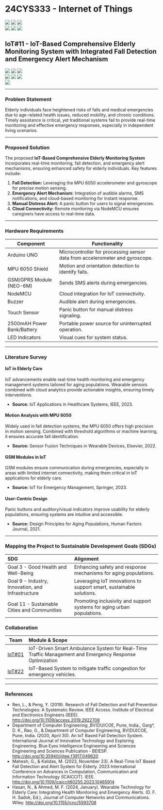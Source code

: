 # 24CYS333 - Internet of Things
![](https://img.shields.io/badge/Batch-22CYS-lightgreen) ![](https://img.shields.io/badge/UG-blue) ![](https://img.shields.io/badge/Subject-IoT-blue)
<br/>
![](https://img.shields.io/badge/Lecture-2-orange) ![](https://img.shields.io/badge/Practical-3-orange) ![](https://img.shields.io/badge/Credits-3-orange) <br/>

## IoT#11 - IoT-Based Comprehensive Elderly Monitoring System with Integrated Fall Detection and Emergency Alert Mechanism

![](https://img.shields.io/badge/Member-Burla_Rushyendra_Reddy-gold)  ![](https://img.shields.io/badge/Member-Palakurty_Roopak_Naga_Venkata_Sree_Sai-gold)  ![](https://img.shields.io/badge/Member-Yallanuru_Kishan_Sai-gold)  
![](https://img.shields.io/badge/SDG-3-darkgreen) ![](https://img.shields.io/badge/SDG-9-darkgreen) ![](https://img.shields.io/badge/SDG-11-darkgreen)  
![](https://img.shields.io/badge/Reviewed-06th_Jan_2025-brown)

---

### Problem Statement
Elderly individuals face heightened risks of falls and medical emergencies due to age-related health issues, reduced mobility, and chronic conditions. Timely assistance is critical, yet traditional systems fail to provide real-time monitoring and effective emergency responses, especially in independent living scenarios.

---

### Proposed Solution

The proposed **IoT-Based Comprehensive Elderly Monitoring System** incorporates real-time monitoring, fall detection, and emergency alert mechanisms, ensuring enhanced safety for elderly individuals. Key features include:

1. **Fall Detection:** Leveraging the MPU 6050 accelerometer and gyroscope for precise motion sensing.
2. **Emergency Alert Mechanism:** Integration of audible alarms, SMS notifications, and cloud-based monitoring for instant response.
3. **Manual Distress Alert:** A panic button for users to signal emergencies.
4. **Cloud Connectivity:** Remote monitoring via NodeMCU ensures caregivers have access to real-time data.

---

### Hardware Requirements

| Component                  | Functionality                                                                                               |
|----------------------------|-------------------------------------------------------------------------------------------------------------|
| Arduino UNO                | Microcontroller for processing sensor data from accelerometer and gyroscope.                               |
| MPU 6050 Shield            | Motion and orientation detection to identify falls.                                                        |
| GSM/GPRS Module (NEO-6M)   | Sends SMS alerts during emergencies.                                                                       |
| NodeMCU                    | Cloud integration for IoT connectivity.                                                                    |
| Buzzer                     | Audible alert during emergencies.                                                                          |
| Touch Sensor               | Panic button for manual distress signaling.                                                                |
| 2500mAH Power Bank/Battery | Portable power source for uninterrupted operation.                                                         |
| LED Indicators             | Visual cues for system status.                                                                             |

---

### Literature Survey

#### IoT in Elderly Care
IoT advancements enable real-time health monitoring and emergency management systems tailored for aging populations. Wearable sensors combined with cloud analytics provide actionable insights, ensuring timely interventions.

* **Source:** IoT Applications in Healthcare Systems, IEEE, 2023.

#### Motion Analysis with MPU 6050
Widely used in fall detection systems, the MPU 6050 offers high precision in motion sensing. Combined with threshold algorithms or machine learning, it ensures accurate fall identification.

* **Source:** Sensor Fusion Techniques in Wearable Devices, Elsevier, 2022.

#### GSM Modules in IoT
GSM modules ensure communication during emergencies, especially in areas with limited internet connectivity, making them critical in IoT applications for elderly care.

* **Source:** IoT for Emergency Management, Springer, 2023.

#### User-Centric Design
Panic buttons and auditory/visual indicators improve usability for elderly populations, ensuring systems are intuitive and accessible.

* **Source:** Design Principles for Aging Populations, Human Factors Journal, 2021.

---

### Mapping the Project to Sustainable Development Goals (SDGs)

| SDG | Alignment                                                                                     |
|:----|:---------------------------------------------------------------------------------------------|
| Goal 3 - Good Health and Well-Being | Enhancing safety and response mechanisms for aging populations.                             |
| Goal 9 - Industry, Innovation, and Infrastructure | Leveraging IoT innovations to support smart, sustainable solutions.                        |
| Goal 11 - Sustainable Cities and Communities | Promoting inclusivity and support systems for aging urban populations.                  |

### Collaboration
| Team | Module & Scope |
|:----:|:---------------|
| [IoT#01](https://github.com/Amrita-TIFAC-Cyber-Blockchain/24CYS333-Internet-of-Things/tree/main/Assets/Projects/IoT01) | IoT-Driven Smart Ambulance System for Real-Time Traffic Management and Emergency Response Optimization | 
| [IoT#22](https://github.com/Amrita-TIFAC-Cyber-Blockchain/24CYS333-Internet-of-Things/tree/main/Assets/Projects/IoT22) | IoT-Based System to mitigate traffic congestion for emergency vehicles. |

---

### References
- Ren, L., & Peng, Y. (2019). Research of Fall Detection and Fall Prevention Technologies: A Systematic Review. IEEE Access. Institute of Electrical and Electronics Engineers (IEEE). http://doi.org/10.1109/access.2019.2922708
- Department of Computer Engineering ,BV(DU)COE, Pune, India., Garg*, D. K., Rao, G., & Department of Computer Engineering, BV(DU)COE, Pune, India. (2020, April 30). An IoT Based Fall Detection System. International Journal of Innovative Technology and Exploring Engineering. Blue Eyes Intelligence Engineering and Sciences Engineering and Sciences Publication - BEIESP. http://doi.org/10.35940/ijitee.f3917.049620  
- Mahesh, G., & Kalidas, M. (2023, November 23). A Real-Time IoT Based Fall Detection and Alert System for Elderly. 2023 International Conference on Advances in Computation, Communication and Information Technology (ICAICCIT). IEEE. http://doi.org/10.1109/icaiccit60255.2023.10465914
- Hasan, N., & Ahmed, M. F. (2024, January). Wearable Technology for Elderly Care: Integrating Health Monitoring and Emergency Alerts. (D. F. H. Sadok, Ed.), Journal of Computer Networks and Communications. Wiley. http://doi.org/10.1155/jcnc/5593708
